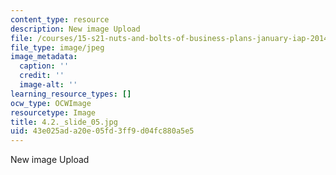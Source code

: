 ```yaml
---
content_type: resource
description: New image Upload
file: /courses/15-s21-nuts-and-bolts-of-business-plans-january-iap-2014/43e025ada20e05fd3ff9d04fc880a5e5_4.2._slide_05.jpg
file_type: image/jpeg
image_metadata:
  caption: ''
  credit: ''
  image-alt: ''
learning_resource_types: []
ocw_type: OCWImage
resourcetype: Image
title: 4.2._slide_05.jpg
uid: 43e025ad-a20e-05fd-3ff9-d04fc880a5e5
---
```

New image Upload

